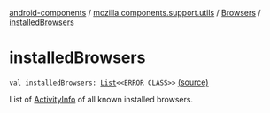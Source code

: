 [android-components](../../index.md) / [mozilla.components.support.utils](../index.md) / [Browsers](index.md) / [installedBrowsers](./installed-browsers.md)

# installedBrowsers

`val installedBrowsers: `[`List`](https://kotlinlang.org/api/latest/jvm/stdlib/kotlin.collections/-list/index.html)`<<ERROR CLASS>>` [(source)](https://github.com/mozilla-mobile/android-components/blob/master/components/support/utils/src/main/java/mozilla/components/support/utils/Browsers.kt#L137)

List of [ActivityInfo](#) of all known installed browsers.

